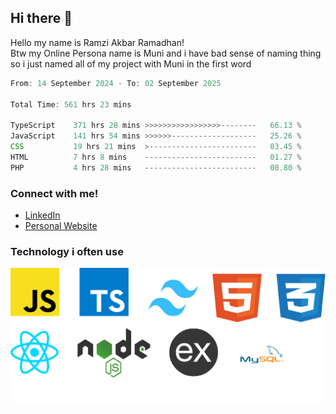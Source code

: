 ## Hi there 👋
Hello my name is Ramzi Akbar Ramadhan!\
Btw my Online Persona name is Muni and i have bad sense of naming thing so i just named all of my project with Muni in the first word
<!--START_SECTION:Muni-->

```Javascript
From: 14 September 2024 - To: 02 September 2025

Total Time: 561 hrs 23 mins

TypeScript    371 hrs 28 mins >>>>>>>>>>>>>>>>>--------   66.13 %
JavaScript    141 hrs 54 mins >>>>>>-------------------   25.26 %
CSS           19 hrs 21 mins  >------------------------   03.45 %
HTML          7 hrs 8 mins    -------------------------   01.27 %
PHP           4 hrs 28 mins   -------------------------   00.80 %
```

<!--END_SECTION:Muni-->
### Connect with me!
* [LinkedIn](https://www.linkedin.com/in/ramzi-akbar-ramadhan-b8b05a243/)
* [Personal Website](https://www.muniporto.my.id/)
### Technology i often use
![Technology List](assets/techlist.png)
